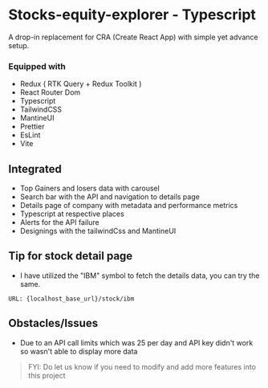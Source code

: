 # Stocks-equity-explorer - Typescript

A drop-in replacement for CRA (Create React App) with simple yet advance setup.

### Equipped with

- Redux ( RTK Query + Redux Toolkit )
- React Router Dom
- Typescript
- TailwindCSS
- MantineUI
- Prettier
- EsLint
- Vite

## Integrated

- Top Gainers and losers data with carousel
- Search bar with the API and navigation to details page
- Details page of company with metadata and performance metrics
- Typescript at respective places
- Alerts for the API failure
- Designings with the tailwindCss and MantineUI

## Tip for stock detail page

- I have utilized the "IBM" symbol to fetch the details data, you can try the same.

`URL: {localhost_base_url}/stock/ibm`

## Obstacles/Issues

- Due to an API call limits which was 25 per day and API key didn't work so wasn't able to display more data

> FYI: Do let us know if you need to modify and add more features into this project
